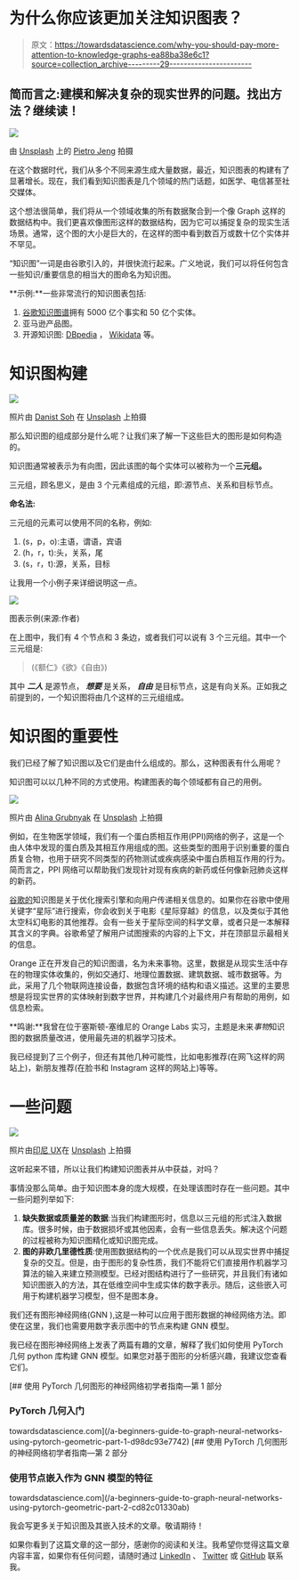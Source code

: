 # 为什么你应该更加关注知识图表？

> 原文：<https://towardsdatascience.com/why-you-should-pay-more-attention-to-knowledge-graphs-ea88ba38e6c1?source=collection_archive---------29----------------------->

## 简而言之:建模和解决复杂的现实世界的问题。找出方法？继续读！

![](img/6452c6a59f75fabb7944ab1cf7e1213b.png)

由 [Unsplash](https://unsplash.com/s/photos/connections?utm_source=unsplash&utm_medium=referral&utm_content=creditCopyText) 上的 [Pietro Jeng](https://unsplash.com/@pietrozj?utm_source=unsplash&utm_medium=referral&utm_content=creditCopyText) 拍摄

在这个数据时代，我们从多个不同来源生成大量数据，最近，知识图表的构建有了显著增长。现在，我们看到知识图表是几个领域的热门话题，如医学、电信甚至社交媒体。

这个想法很简单，我们将从一个领域收集的所有数据聚合到一个像 Graph 这样的数据结构中。我们更喜欢像图形这样的数据结构，因为它可以捕捉复杂的现实生活场景。通常，这个图的大小是巨大的，在这样的图中看到数百万或数十亿个实体并不罕见。

“知识图”一词是由谷歌引入的，并很快流行起来。广义地说，我们可以将任何包含一些知识/重要信息的相当大的图命名为知识图。

**示例:**一些非常流行的知识图表包括:

1.  [谷歌知识图谱](https://en.wikipedia.org/wiki/Google_Knowledge_Graph)拥有 5000 亿个事实和 50 亿个实体。
2.  亚马逊产品图。
3.  开源知识图: [DBpedia](https://www.dbpedia.org/) ， [Wikidata](https://www.wikidata.org/wiki/Wikidata:Main_Page) 等。

# 知识图构建

![](img/2e0f3ed9eed135782baecbbaf2640fd1.png)

照片由 [Danist Soh](https://unsplash.com/@danist07?utm_source=unsplash&utm_medium=referral&utm_content=creditCopyText) 在 [Unsplash](https://unsplash.com/s/photos/construction?utm_source=unsplash&utm_medium=referral&utm_content=creditCopyText) 上拍摄

那么知识图的组成部分是什么呢？让我们来了解一下这些巨大的图形是如何构造的。

知识图通常被表示为有向图，因此该图的每个实体可以被称为一个**三元组。**

三元组，顾名思义，是由 3 个元素组成的元组，即:源节点、关系和目标节点。

**命名法:**

三元组的元素可以使用不同的名称，例如:

1.  (s，p，o):主语，谓语，宾语
2.  (h，r，t):头，关系，尾
3.  (s，r，t):源，关系，目标

让我用一个小例子来详细说明这一点。

![](img/849e8ec41258003c2ddedb4b9d1914f3.png)

图表示例(来源:作者)

在上图中，我们有 4 个节点和 3 条边，或者我们可以说有 3 个三元组。其中一个三元组是:

> (《额仁》《欲》《自由》)

其中 ***二人*** 是源节点， ***想要*** 是关系， ***自由*** 是目标节点，这是有向关系。正如我之前提到的，一个知识图将由几个这样的三元组组成。

# 知识图的重要性

我们已经了解了知识图以及它们是由什么组成的。那么，这种图表有什么用呢？

知识图可以以几种不同的方式使用。构建图表的每个领域都有自己的用例。

![](img/98e835adac456ab74c518b877dbb07b3.png)

照片由 [Alina Grubnyak](https://unsplash.com/@alinnnaaaa?utm_source=unsplash&utm_medium=referral&utm_content=creditCopyText) 在 [Unsplash](https://unsplash.com/s/photos/biology-network?utm_source=unsplash&utm_medium=referral&utm_content=creditCopyText) 上拍摄

例如，在生物医学领域，我们有一个蛋白质相互作用(PPI)网络的例子，这是一个由人体中发现的蛋白质及其相互作用组成的图。这些类型的图用于识别重要的蛋白质复合物，也用于研究不同类型的药物测试或疾病感染中蛋白质相互作用的行为。简而言之，PPI 网络可以帮助我们发现针对现有疾病的新药或任何像新冠肺炎这样的新药。

[谷歌的](https://blog.google/products/search/introducing-knowledge-graph-things-not/)知识图是关于优化搜索引擎和向用户传递相关信息的。如果你在谷歌中使用关键字“星际”进行搜索，你会收到关于电影《星际穿越》的信息，以及类似于其他太空科幻电影的其他推荐。会有一些关于星际空间的科学文章，或者只是一本解释其含义的字典。谷歌希望了解用户试图搜索的内容的上下文，并在顶部显示最相关的信息。

Orange 正在开发自己的知识图谱，名为未来事物。这里，数据是从现实生活中存在的物理实体收集的，例如交通灯、地理位置数据、建筑数据、城市数据等。为此，采用了几个物联网连接设备，数据包含环境的结构和语义描述。这里的主要思想是将现实世界的实体映射到数字世界，并构建几个对最终用户有帮助的用例，如信息检索。

**鸣谢:**我曾在位于塞斯顿-塞维尼的 Orange Labs 实习，主题是未来*事物*知识图的数据质量改进，使用最先进的机器学习技术。

我已经提到了三个例子，但还有其他几种可能性，比如电影推荐(在网飞这样的网站上)，新朋友推荐(在脸书和 Instagram 这样的网站上)等等。

# 一些问题

![](img/187f847138ea820cc8294b4553b04283.png)

照片由[印尼 UX](https://unsplash.com/@uxindo?utm_source=unsplash&utm_medium=referral&utm_content=creditCopyText)在 [Unsplash](https://unsplash.com/s/photos/design-thinking?utm_source=unsplash&utm_medium=referral&utm_content=creditCopyText) 上拍摄

这听起来不错，所以让我们构建知识图表并从中获益，对吗？

事情没那么简单。由于知识图本身的庞大规模，在处理该图时存在一些问题。其中一些问题列举如下:

1.  **缺失数据或质量差的数据**:当我们构建图形时，信息以三元组的形式注入数据库。很多时候，由于数据损坏或其他因素，会有一些信息丢失。解决这个问题的过程被称为知识图精化或知识图完成。
2.  **图的非欧几里德性质**:使用图数据结构的一个优点是我们可以从现实世界中捕捉复杂的交互。但是，由于图形的复杂性质，我们不能将它们直接用作机器学习算法的输入来建立预测模型。已经对图结构进行了一些研究，并且我们有诸如知识图嵌入的方法，其在低维空间中生成实体的数字表示。随后，这些嵌入可用于构建机器学习模型，但不是图本身。

我们还有图形神经网络(GNN ),这是一种可以应用于图形数据的神经网络方法。即使在这里，我们也需要用数字表示图中的节点来构建 GNN 模型。

我已经在图形神经网络上发表了两篇有趣的文章，解释了我们如何使用 PyTorch 几何 python 库构建 GNN 模型。如果您对基于图形的分析感兴趣，我建议您查看它们。

[](/a-beginners-guide-to-graph-neural-networks-using-pytorch-geometric-part-1-d98dc93e7742) [## 使用 PyTorch 几何图形的神经网络初学者指南—第 1 部分

### PyTorch 几何入门

towardsdatascience.com](/a-beginners-guide-to-graph-neural-networks-using-pytorch-geometric-part-1-d98dc93e7742) [](/a-beginners-guide-to-graph-neural-networks-using-pytorch-geometric-part-2-cd82c01330ab) [## 使用 PyTorch 几何图形的神经网络初学者指南—第 2 部分

### 使用节点嵌入作为 GNN 模型的特征

towardsdatascience.com](/a-beginners-guide-to-graph-neural-networks-using-pytorch-geometric-part-2-cd82c01330ab) 

我会写更多关于知识图及其嵌入技术的文章。敬请期待！

如果你看到了这篇文章的这一部分，感谢你的阅读和关注。我希望你觉得这篇文章内容丰富，如果你有任何问题，请随时通过 [LinkedIn](https://www.linkedin.com/in/rohithteja/) 、 [Twitter](https://twitter.com/RohithTeja15) 或 [GitHub](https://github.com/rohithteja) 联系我。